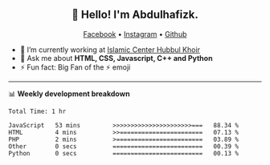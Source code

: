 <h2 align="center">👋 Hello! I'm Abdulhafizk.</h2>
<p align="center">
  <a href="https://web.facebook.com/profile.php?id=100080122707224">Facebook</a> •
  <a href="https://www.instagram.com/abdulhafizh_k/">Instagram</a> •
  <a href="https://github.com/abdulhafizk">Github</a>
</p>


- 🔭 I’m currently working at [Islamic Center Hubbul Khoir](https://hubbulkhoir.sch.id/)
- 💬 Ask me about **HTML, CSS, Javascript, C++ and Python**
- ⚡ Fun fact: Big Fan of the :zap: emoji

-------

📊 **Weekly development breakdown**
<!--START_SECTION:waka-->

```HTML, CSS, Javascript, C++, Python.
Total Time: 1 hr

JavaScript   53 mins         >>>>>>>>>>>>>>>>>>>>>>===   88.34 %
HTML         4 mins          >>=======================   07.13 %
PHP          2 mins          >========================   03.89 %
Other        0 secs          =========================   00.39 %
Python       0 secs          =========================   00.13 %
```

<!--END_SECTION:waka-->
